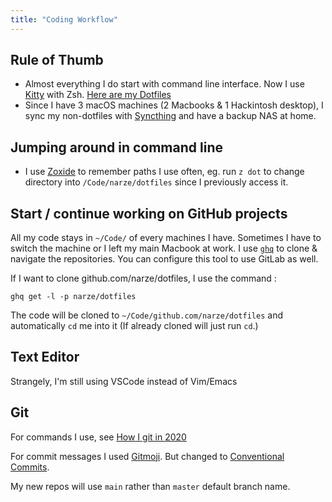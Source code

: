 ```yaml
---
title: "Coding Workflow"
---
```


## Rule of Thumb

-   Almost everything I do start with command line interface. Now I use [Kitty](https://github.com/kovidgoyal/kitty) with Zsh. [Here are my Dotfiles](https://github.com/narze/dotfiles)
-   Since I have 3 macOS machines (2 Macbooks & 1 Hackintosh desktop), I sync my non-dotfiles with [Syncthing](https://syncthing.net/) and have a backup NAS at home.

## Jumping around in command line

-   I use [Zoxide](https://github.com/ajeetdsouza/zoxide) to remember paths I use often, eg. run `z dot` to change directory into `/Code/narze/dotfiles` since I previously access it.

## Start / continue working on GitHub projects

All my code stays in `~/Code/` of every machines I have. Sometimes I have to switch the machine or I left my main Macbook at work. I use [`ghq`](https://github.com/x-motemen/ghq) to clone & navigate the repositories. You can configure this tool to use GitLab as well.

If I want to clone github.com/narze/dotfiles, I use the command :

```
ghq get -l -p narze/dotfiles
```

The code will be cloned to `~/Code/github.com/narze/dotfiles` and automatically `cd` me into it (If already cloned will just run `cd`.)

## Text Editor

Strangely, I'm still using VSCode instead of Vim/Emacs

## Git

For commands I use, see [How I git in 2020](How%20I%20git%20in%202020.md)

For commit messages I used [Gitmoji](https://gitmoji.carloscuesta.me/). But changed to [Conventional Commits](https://www.conventionalcommits.org/).

My new repos will use `main` rather than `master` default branch name.